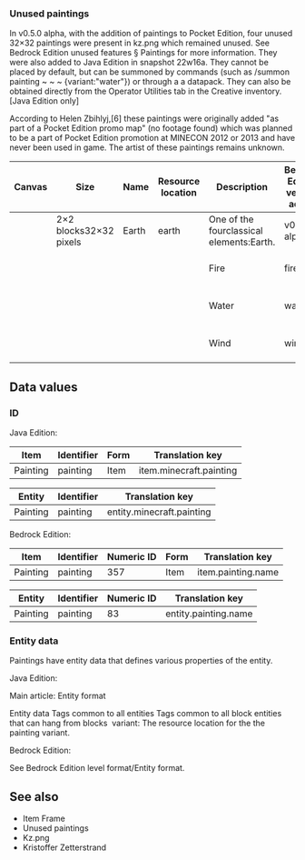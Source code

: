 ### Unused paintings
In v0.5.0 alpha, with the addition of paintings to Pocket Edition, four unused 32×32 paintings were present in kz.png which remained unused. See Bedrock Edition unused features § Paintings for more information. They were also added to Java Edition in snapshot 22w16a. They cannot be placed by default, but can be summoned by commands (such as /summon painting ~ ~ ~ {variant:"water"}) or through a a datapack. They can also be obtained directly from the Operator Utilities tab in the Creative inventory.‌[Java Edition  only]

According to Helen Zbihlyj,[6] these paintings were originally added "as part of a Pocket Edition promo map" (no footage found) which was planned to be a part of Pocket Edition promotion at MINECON 2012 or 2013 and have never been used in game. The artist of these paintings remains unknown.

| Canvas | Size                   | Name  | Resource location | Description                              | Bedrock Edition version added | Java Edition version added                |
|--------|------------------------|-------|-------------------|------------------------------------------|-------------------------------|-------------------------------------------|
|        | 2×2 blocks32×32 pixels | Earth | earth             | One of the fourclassical elements:Earth. | v0.5.0 alpha                  | 22w16a                                    |
|        |                        |       |                   | Fire                                     | fire                          | One of the four classical elements:Fire.  |
|        |                        |       |                   | Water                                    | water                         | One of the four classical elements:Water. |
|        |                        |       |                   | Wind                                     | wind                          | One of the four classical elements:Air.   |

## Data values
### ID
Java Edition:

| Item     | Identifier | Form | Translation key         |
|----------|------------|------|-------------------------|
| Painting | painting   | Item | item.minecraft.painting |

| Entity   | Identifier | Translation key           |
|----------|------------|---------------------------|
| Painting | painting   | entity.minecraft.painting |

Bedrock Edition:

| Item     | Identifier | Numeric ID | Form | Translation key    |
|----------|------------|------------|------|--------------------|
| Painting | painting   | 357        | Item | item.painting.name |

| Entity   | Identifier | Numeric ID | Translation key      |
|----------|------------|------------|----------------------|
| Painting | painting   | 83         | entity.painting.name |

### Entity data
Paintings have entity data that defines various properties of the entity.

Java Edition:

Main article: Entity format

 Entity data
Tags common to all entities
Tags common to all block entities that can hang from blocks
 variant: The resource location for the the painting variant.

Bedrock Edition:

See Bedrock Edition level format/Entity format.
## See also
- Item Frame
- Unused paintings
- Kz.png
- Kristoffer Zetterstrand



